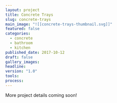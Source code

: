 ```yaml
---
layout: project
title: Concrete Trays
slug: concrete-trays
main_image: "![[concrete-trays-thumbnail.svg]]"
featured: false
categories:
  - concrete
  - bathroom
  - kitchen
published_date: 2017-10-12
draft: false
gallery_images: 
headline: 
version: "1.0"
tools:
process:
---
```


More project details coming soon!